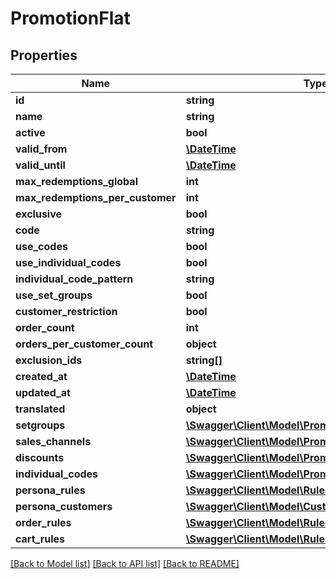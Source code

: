 # PromotionFlat

## Properties
Name | Type | Description | Notes
------------ | ------------- | ------------- | -------------
**id** | **string** |  | [optional] 
**name** | **string** |  | 
**active** | **bool** |  | 
**valid_from** | [**\DateTime**](\DateTime.md) |  | [optional] 
**valid_until** | [**\DateTime**](\DateTime.md) |  | [optional] 
**max_redemptions_global** | **int** |  | 
**max_redemptions_per_customer** | **int** |  | 
**exclusive** | **bool** |  | 
**code** | **string** |  | [optional] 
**use_codes** | **bool** |  | 
**use_individual_codes** | **bool** |  | 
**individual_code_pattern** | **string** |  | [optional] 
**use_set_groups** | **bool** |  | 
**customer_restriction** | **bool** |  | [optional] 
**order_count** | **int** |  | [optional] 
**orders_per_customer_count** | **object** |  | [optional] 
**exclusion_ids** | **string[]** |  | [optional] 
**created_at** | [**\DateTime**](\DateTime.md) |  | 
**updated_at** | [**\DateTime**](\DateTime.md) |  | 
**translated** | **object** |  | [optional] 
**setgroups** | [**\Swagger\Client\Model\PromotionSetgroupFlat**](PromotionSetgroupFlat.md) |  | [optional] 
**sales_channels** | [**\Swagger\Client\Model\PromotionSalesChannelFlat**](PromotionSalesChannelFlat.md) |  | [optional] 
**discounts** | [**\Swagger\Client\Model\PromotionDiscountFlat**](PromotionDiscountFlat.md) |  | [optional] 
**individual_codes** | [**\Swagger\Client\Model\PromotionIndividualCodeFlat**](PromotionIndividualCodeFlat.md) |  | [optional] 
**persona_rules** | [**\Swagger\Client\Model\RuleFlat**](RuleFlat.md) |  | [optional] 
**persona_customers** | [**\Swagger\Client\Model\CustomerFlat**](CustomerFlat.md) |  | [optional] 
**order_rules** | [**\Swagger\Client\Model\RuleFlat**](RuleFlat.md) |  | [optional] 
**cart_rules** | [**\Swagger\Client\Model\RuleFlat**](RuleFlat.md) |  | [optional] 

[[Back to Model list]](../../README.md#documentation-for-models) [[Back to API list]](../../README.md#documentation-for-api-endpoints) [[Back to README]](../../README.md)


